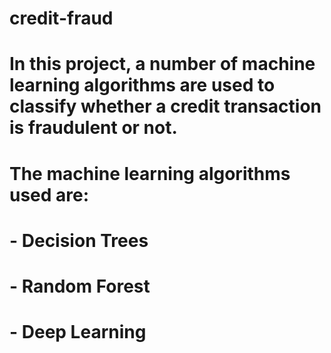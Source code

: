 # credit-fraud

# In this project, a number of machine learning algorithms are used to classify whether a credit transaction is fraudulent or not.
# The machine learning algorithms used are:

# - Decision Trees
# - Random Forest
# - Deep Learning
